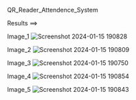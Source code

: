 QR_Reader_Attendence_System

Results ==> 

Image_1
![Screenshot 2024-01-15 190828](https://github.com/NITIN3523/QR_Reader_Attendence_System/assets/84659412/712a891a-8a74-4a5d-8b6d-928d619aeeb3)

Image_2
![Screenshot 2024-01-15 190809](https://github.com/NITIN3523/QR_Reader_Attendence_System/assets/84659412/022ff493-104a-4c78-b156-c2ad546a7b92)

Image_3
![Screenshot 2024-01-15 190750](https://github.com/NITIN3523/QR_Reader_Attendence_System/assets/84659412/646f4ee5-4213-4f58-88b4-9f1a4ecce9a1)

Image_4
![Screenshot 2024-01-15 190854](https://github.com/NITIN3523/QR_Reader_Attendence_System/assets/84659412/f92d55b5-6e4e-4392-8c88-4390e2dcba0d)

Image_5
![Screenshot 2024-01-15 190843](https://github.com/NITIN3523/QR_Reader_Attendence_System/assets/84659412/65aa8725-f81e-457e-86c4-9509c53a83ad)


